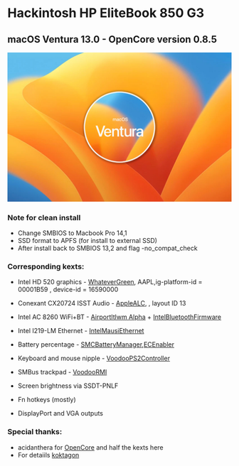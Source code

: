 # Hackintosh HP EliteBook 850 G3

## macOS Ventura 13.0 - OpenCore version 0.8.5

![Ventura](/images/ventura.jpeg)


### Note for clean install

- Change SMBIOS to Macbook Pro 14,1
- SSD format to APFS (for install to external SSD)
- After install back to SMBIOS 13,2 and flag -no_compat_check
### Corresponding kexts:

- Intel HD 520 graphics - [WhateverGreen](https://github.com/acidanthera/WhateverGreen), AAPL,ig-platform-id = 00001B59 , device-id = 16590000
- Conexant CX20724 ISST Audio - [ AppleALC](https://github.com/acidanthera/AppleALC), , layout ID 13
- Intel AC 8260 WiFi+BT - [AirportItlwm Alpha](https://github.com/OpenIntelWireless/itlwm/releases) + [IntelBluetoothFirmware](https://github.com/OpenIntelWireless/IntelBluetoothFirmware)

- Intel I219-LM Ethernet - [IntelMausiEthernet](https://github.com/acidanthera/IntelMausi)
- Battery percentage - [SMCBatteryManager](https://github.com/acidanthera/VirtualSMC),[ECEnabler](https://github.com/1Revenger1/ECEnabler)

- Keyboard and mouse nipple - [VoodooPS2Controller](https://github.com/acidanthera/VoodooPS2)

- SMBus trackpad - [VoodooRMI](https://github.com/VoodooSMBus/VoodooRMI)

- Screen brightness via SSDT-PNLF

- Fn hotkeys (mostly)

- DisplayPort and VGA outputs

### Special thanks:
- acidanthera for [OpenCore](https://github.com/acidanthera/OpenCorePkg) and half the kexts here 
- For detaiils [koktagon](https://github.com/koktagon/hackintosh-840-G3-Catalina-DQ/tree/Monterey)